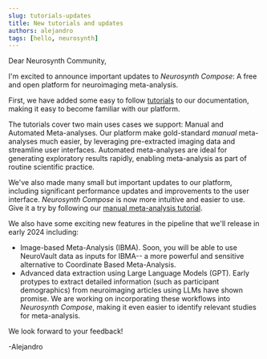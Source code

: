 ```yaml
---
slug: tutorials-updates
title: New tutorials and updates
authors: alejandro
tags: [hello, neurosynth]
---
```

Dear Neurosynth Community,

I'm excited to announce important updates to *Neurosynth Compose*: A free and open platform for neuroimaging meta-analysis.

First, we have added some easy to follow [tutorials](../tutorial) to our documentation, making it easy to become familiar with our platform. 

The tutorials cover two main uses cases we support: Manual and Automated Meta-analyses. Our platform make gold-standard *manual* meta-analyses much easier, by leveraging pre-extracted imaging data
and streamline user interfaces. Automated meta-analyses are ideal for generating exploratory results rapidly, enabling meta-analysis as part of routine scientific practice.  

We've also made many small but important updates to our platform, including significant performance updates and improvements to the user interface. 
*Neurosynth Compose* is now more intuitive and easier to use. Give it a try by following our [manual meta-analysis tutorial](../tutorial/manual). 

We also have some exciting new features in the pipeline that we'll release in early 2024 including:
* Image-based Meta-Analysis (IBMA). Soon, you will be able to use NeuroVault data as inputs for IBMA-- a more powerful and sensitive alternative to Coordinate Based Meta-Analysis.
* Advanced data extraction using Large Language Models (GPT). Early protypes to extract detailed information (such as participant demographics) from neuroimaging articles using LLMs
have shown promise. We are working on incorporating these workflows into *Neurosynth Compose*, making it even easier to identify relevant studies for meta-analysis.

We look forward to your feedback!

-Alejandro
